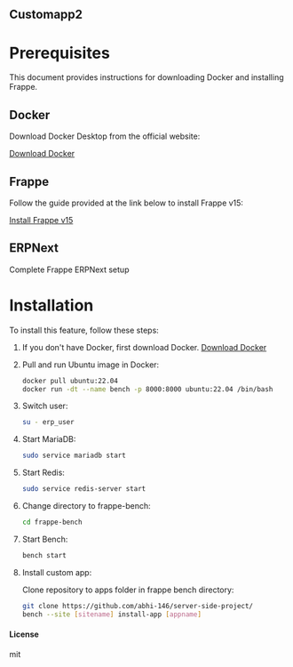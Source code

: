 ## Customapp2

# Prerequisites

This document provides instructions for downloading Docker and installing Frappe.

## Docker

Download Docker Desktop from the official website:

[Download Docker](https://www.docker.com/products/docker-desktop)

## Frappe

Follow the guide provided at the link below to install Frappe v15:

[Install Frappe v15](<link_to_frappe_installation_guide>)

## ERPNext

Complete Frappe ERPNext setup

# Installation

To install this feature, follow these steps:

1. If you don't have Docker, first download Docker. [Download Docker](https://www.docker.com/products/docker-desktop/)

2. Pull and run Ubuntu image in Docker:

    ```bash
    docker pull ubuntu:22.04
    docker run -dt --name bench -p 8000:8000 ubuntu:22.04 /bin/bash
    ```

3. Switch user:

    ```bash
    su - erp_user
    ```

4. Start MariaDB:

    ```bash
    sudo service mariadb start
    ```

5. Start Redis:

    ```bash
    sudo service redis-server start
    ```

6. Change directory to frappe-bench:

    ```bash
    cd frappe-bench
    ```

7. Start Bench:

    ```bash
    bench start
    ```

8. Install custom app:

    Clone repository to apps folder in frappe bench directory:

    ```bash
    git clone https://github.com/abhi-146/server-side-project/
    bench --site [sitename] install-app [appname]
    ```



#### License

mit
